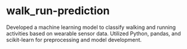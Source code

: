 # walk_run-prediction
Developed a machine learning model to classify walking and running activities based on wearable sensor data. Utilized Python, pandas, and scikit-learn for preprocessing and model development.
